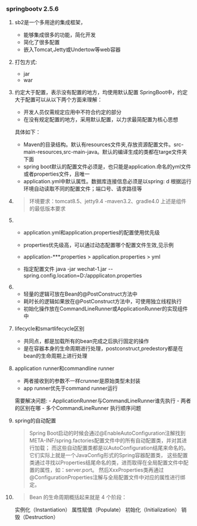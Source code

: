 ### springbootv 2.5.6
1. sb2是一个多用途的集成框架，
    - 能够集成很多的功能，简化开发
    - 简化了很多配置
    - 嵌入Tomcat,Jetty或Undertow等web容器
    
2. 打包方式:
    - jar
    - war
3. 约定大于配置，表示没有配置的地方，均使用默认配置
    SpringBoot中，约定大于配置可以从以下两个方面来理解：
    - 开发人员仅需规定应用中不符合约定的部分
    - 在没有规定配置的地方，采用默认配置，以力求最简配置为核心思想
    
    具体如下：
    - Maven的目录结构。默认有resources文件夹,存放资源配置文件。src-main-resources,src-main-java。默认的编译生成的类都在targe文件夹下面
    - spring boot默认的配置文件必须是，也只能是application.命名的yml文件或者properties文件，且唯一
    - application.yml中默认属性。数据库连接信息必须是以spring: d
        根据运行环境自动读取不同的配置文件；端口号、请求路径等
4. > 环境要求：tomcat8.5、jetty9.4
    -maven3.2、gradle4.0
    上述是组件的最低版本要求
    
5. - application.yml和application.properties的配置使用优先级
    - properties优先级高，可以通过动态配置哪个配置文件生效,见示例
    - application-***.properties > application.properties > yml
    
    - 指定配置文件
    java -jar wechat-1.jar --spring.config.location=D:/appplicaton.properties
    
6. - 轻量的逻辑可放在Bean的@PostConstruct方法中
   - 耗时长的逻辑如果放在@PostConstruct方法中，可使用独立线程执行
   - 初始化操作放在CommandLineRunner或ApplicationRunner的实现组件中
   
7. lifecycle和smartlifecycle区别
    - 共同点，都是加载所有的bean完成之后执行固定的操作
    - 是在容器本身的生命周期进行处理，postconstruct,predestory都是在bean的生命周期上进行处理
    
8. application runner和commandline runner
   - 两者接收到的参数不一样crunner是原始类型未封装
   - app runner优先于command runner运行
   
   需要解决问题:
       - ApplicationRunner与CommandLineRunner谁先执行
       - 两者的区别在哪
       - 多个CommandLineRunner 执行顺序问题
       
9. spring的自动配置
     > Spring Boot启动的时候会通过@EnableAutoConfiguration注解找到META-INF/spring.factories配置文件中的所有自动配置类，并对其进行加载；
   而这些自动配置类都是以AutoConfiguration结尾来命名的。它们实际上就是一个JavaConfig形式的Spring容器配置类，
   这些配置类通过寻找以Properties结尾命名的类，进而取得在全局配置文件中配置的属性，如：server.port。
   然后XxxProperties类再通过@ConfigurationProperties注解与全局配置文件中对应的属性进行绑定。
        
10. > Bean 的生命周期概括起来就是 4 个阶段：
      
      实例化（Instantiation）
      属性赋值（Populate）
      初始化（Initialization）
      销毁（Destruction）
 
        
